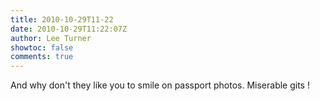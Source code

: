 ```yaml
---
title: 2010-10-29T11-22
date: 2010-10-29T11:22:07Z
author: Lee Turner
showtoc: false
comments: true
---
```


And why don't they like you to smile on passport photos. Miserable gits !

